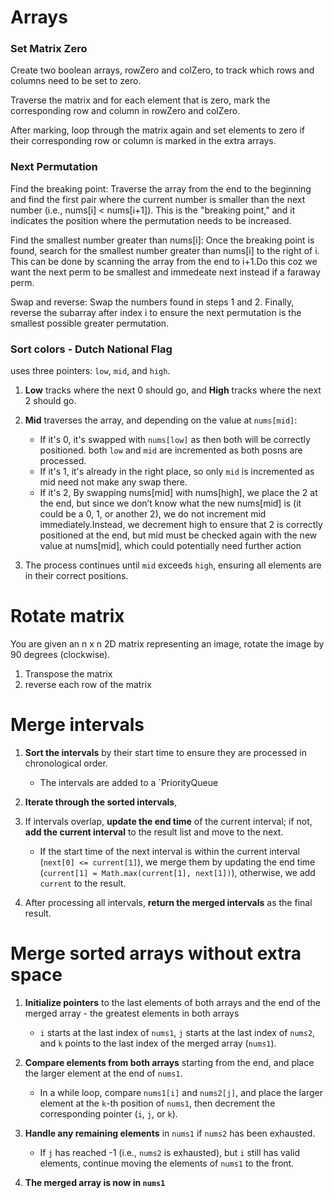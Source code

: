 # Arrays

### Set Matrix Zero
Create two boolean arrays, rowZero and colZero, to track which rows and columns need to be set to zero.

Traverse the matrix and for each element that is zero, mark the corresponding row and column in rowZero and colZero.

After marking, loop through the matrix again and set elements to zero if their corresponding row or column is marked in the extra arrays.

### Next Permutation
Find the breaking point: Traverse the array from the end to the beginning and find the first pair where the current number is smaller than the next number (i.e., nums[i] < nums[i+1]). This is the "breaking point," and it indicates the position where the permutation needs to be increased.

Find the smallest number greater than nums[i]: Once the breaking point is found, search for the smallest number greater than nums[i] to the right of i. This can be done by scanning the array from the end to i+1.Do this coz we want the next perm to be smallest and immedeate next instead if a faraway perm.

Swap and reverse: Swap the numbers found in steps 1 and 2. Finally, reverse the subarray after index i to ensure the next permutation is the smallest possible greater permutation.

### Sort colors - Dutch National Flag
uses three pointers: `low`, `mid`, and `high`. 

1. **Low** tracks where the next 0 should go, and **High** tracks where the next 2 should go.
2. **Mid** traverses the array, and depending on the value at `nums[mid]`:
   - If it's 0, it's swapped with `nums[low]` as then both will be correctly positioned. both `low` and `mid` are incremented as both posns are processed.
   - If it's 1, it's already in the right place, so only `mid` is incremented as mid need not make any swap there.
   - If it's 2, By swapping nums[mid] with nums[high], we place the 2 at the end, but since we don’t know what the new nums[mid] is (it could be a 0, 1, or another 2), we do not increment mid immediately.Instead, we decrement high to ensure that 2 is correctly positioned at the end, but mid must be checked again with the new value at nums[mid], which could potentially need further action

3. The process continues until `mid` exceeds `high`, ensuring all elements are in their correct positions.

# Rotate matrix
 You are given an n x n 2D matrix representing an image, rotate the image by 90 degrees (clockwise).

1. Transpose the matrix
2. reverse each row of the matrix

# Merge intervals
1. **Sort the intervals** by their start time to ensure they are processed in chronological order.
   - The intervals are added to a `PriorityQueue

2. **Iterate through the sorted intervals**, 

3. If intervals overlap, **update the end time** of the current interval; if not, **add the current interval** to the result list and move to the next.
   - If the start time of the next interval is within the current interval (`next[0] <= current[1]`), we merge them by updating the end time (`current[1] = Math.max(current[1], next[1])`), otherwise, we add `current` to the result.

4. After processing all intervals, **return the merged intervals** as the final result.


# Merge sorted arrays without extra space
1. **Initialize pointers** to the last elements of both arrays and the end of the merged array - the greatest elements in both arrays

   - `i` starts at the last index of `nums1`, `j` starts at the last index of `nums2`, and `k` points to the last index of the merged array (`nums1`).

2. **Compare elements from both arrays** starting from the end, and place the larger element at the end of `nums1`.
   - In a while loop, compare `nums1[i]` and `nums2[j]`, and place the larger element at the `k`-th position of `nums1`, then decrement the corresponding pointer (`i`, `j`, or `k`).

3. **Handle any remaining elements** in `nums1` if `nums2` has been exhausted.
   - If `j` has reached -1 (i.e., `nums2` is exhausted), but `i` still has valid elements, continue moving the elements of `nums1` to the front.


5. **The merged array is now in `nums1`**



